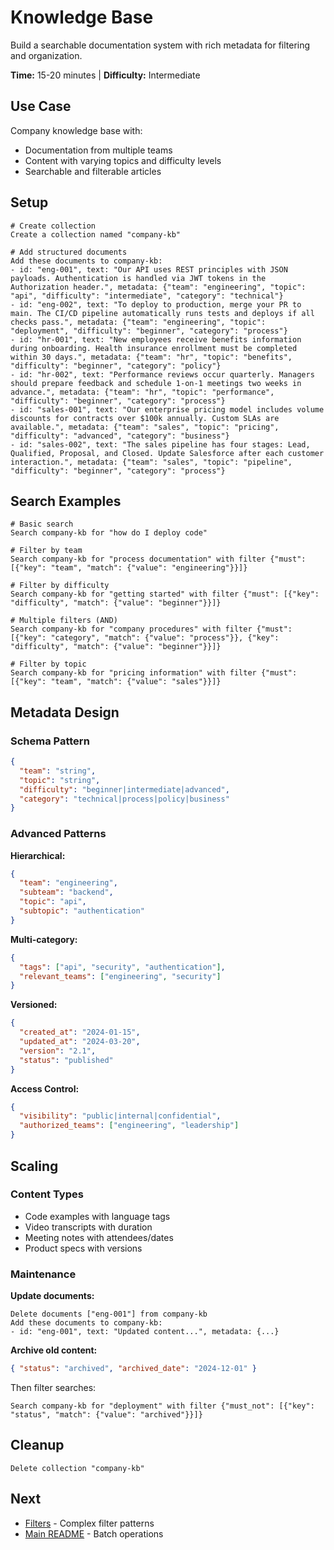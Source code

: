 # Knowledge Base

Build a searchable documentation system with rich metadata for filtering and organization.

**Time:** 15-20 minutes | **Difficulty:** Intermediate

## Use Case

Company knowledge base with:

- Documentation from multiple teams
- Content with varying topics and difficulty levels
- Searchable and filterable articles

## Setup

```
# Create collection
Create a collection named "company-kb"

# Add structured documents
Add these documents to company-kb:
- id: "eng-001", text: "Our API uses REST principles with JSON payloads. Authentication is handled via JWT tokens in the Authorization header.", metadata: {"team": "engineering", "topic": "api", "difficulty": "intermediate", "category": "technical"}
- id: "eng-002", text: "To deploy to production, merge your PR to main. The CI/CD pipeline automatically runs tests and deploys if all checks pass.", metadata: {"team": "engineering", "topic": "deployment", "difficulty": "beginner", "category": "process"}
- id: "hr-001", text: "New employees receive benefits information during onboarding. Health insurance enrollment must be completed within 30 days.", metadata: {"team": "hr", "topic": "benefits", "difficulty": "beginner", "category": "policy"}
- id: "hr-002", text: "Performance reviews occur quarterly. Managers should prepare feedback and schedule 1-on-1 meetings two weeks in advance.", metadata: {"team": "hr", "topic": "performance", "difficulty": "beginner", "category": "process"}
- id: "sales-001", text: "Our enterprise pricing model includes volume discounts for contracts over $100k annually. Custom SLAs are available.", metadata: {"team": "sales", "topic": "pricing", "difficulty": "advanced", "category": "business"}
- id: "sales-002", text: "The sales pipeline has four stages: Lead, Qualified, Proposal, and Closed. Update Salesforce after each customer interaction.", metadata: {"team": "sales", "topic": "pipeline", "difficulty": "beginner", "category": "process"}
```

## Search Examples

```
# Basic search
Search company-kb for "how do I deploy code"

# Filter by team
Search company-kb for "process documentation" with filter {"must": [{"key": "team", "match": {"value": "engineering"}}]}

# Filter by difficulty
Search company-kb for "getting started" with filter {"must": [{"key": "difficulty", "match": {"value": "beginner"}}]}

# Multiple filters (AND)
Search company-kb for "company procedures" with filter {"must": [{"key": "category", "match": {"value": "process"}}, {"key": "difficulty", "match": {"value": "beginner"}}]}

# Filter by topic
Search company-kb for "pricing information" with filter {"must": [{"key": "team", "match": {"value": "sales"}}]}
```

## Metadata Design

### Schema Pattern

```json
{
  "team": "string",
  "topic": "string",
  "difficulty": "beginner|intermediate|advanced",
  "category": "technical|process|policy|business"
}
```

### Advanced Patterns

**Hierarchical:**

```json
{
  "team": "engineering",
  "subteam": "backend",
  "topic": "api",
  "subtopic": "authentication"
}
```

**Multi-category:**

```json
{
  "tags": ["api", "security", "authentication"],
  "relevant_teams": ["engineering", "security"]
}
```

**Versioned:**

```json
{
  "created_at": "2024-01-15",
  "updated_at": "2024-03-20",
  "version": "2.1",
  "status": "published"
}
```

**Access Control:**

```json
{
  "visibility": "public|internal|confidential",
  "authorized_teams": ["engineering", "leadership"]
}
```

## Scaling

### Content Types

- Code examples with language tags
- Video transcripts with duration
- Meeting notes with attendees/dates
- Product specs with versions

### Maintenance

**Update documents:**

```
Delete documents ["eng-001"] from company-kb
Add these documents to company-kb:
- id: "eng-001", text: "Updated content...", metadata: {...}
```

**Archive old content:**

```json
{ "status": "archived", "archived_date": "2024-12-01" }
```

Then filter searches:

```
Search company-kb for "deployment" with filter {"must_not": [{"key": "status", "match": {"value": "archived"}}]}
```

## Cleanup

```
Delete collection "company-kb"
```

## Next

- [Filters](../filters/) - Complex filter patterns
- [Main README](../../README.md) - Batch operations
